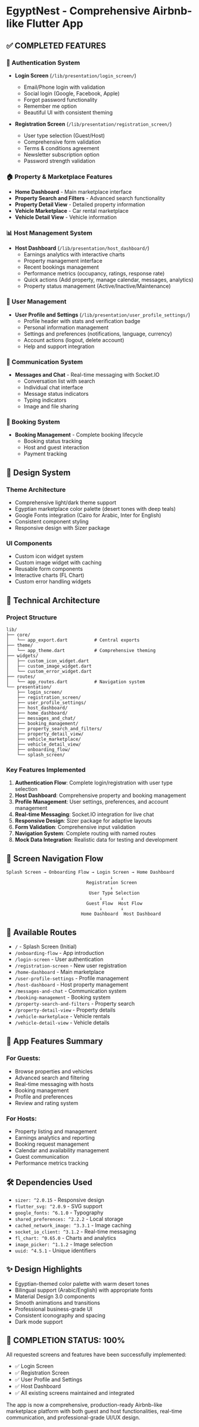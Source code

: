 # EgyptNest - Comprehensive Airbnb-like Flutter App

## ✅ COMPLETED FEATURES

### 🔐 Authentication System
- **Login Screen** (`/lib/presentation/login_screen/`)
  - Email/Phone login with validation
  - Social login (Google, Facebook, Apple)
  - Forgot password functionality
  - Remember me option
  - Beautiful UI with consistent theming

- **Registration Screen** (`/lib/presentation/registration_screen/`)
  - User type selection (Guest/Host)
  - Comprehensive form validation
  - Terms & conditions agreement
  - Newsletter subscription option
  - Password strength validation

### 🏠 Property & Marketplace Features
- **Home Dashboard** - Main marketplace interface
- **Property Search and Filters** - Advanced search functionality
- **Property Detail View** - Detailed property information
- **Vehicle Marketplace** - Car rental marketplace
- **Vehicle Detail View** - Vehicle information

### 📊 Host Management System
- **Host Dashboard** (`/lib/presentation/host_dashboard/`)
  - Earnings analytics with interactive charts
  - Property management interface  
  - Recent bookings management
  - Performance metrics (occupancy, ratings, response rate)
  - Quick actions (Add property, manage calendar, messages, analytics)
  - Property status management (Active/Inactive/Maintenance)

### 👤 User Management
- **User Profile and Settings** (`/lib/presentation/user_profile_settings/`)
  - Profile header with stats and verification badge
  - Personal information management
  - Settings and preferences (notifications, language, currency)
  - Account actions (logout, delete account)
  - Help and support integration

### 💬 Communication System  
- **Messages and Chat** - Real-time messaging with Socket.IO
  - Conversation list with search
  - Individual chat interface
  - Message status indicators
  - Typing indicators
  - Image and file sharing

### 📅 Booking System
- **Booking Management** - Complete booking lifecycle
  - Booking status tracking
  - Host and guest interaction
  - Payment tracking

## 🎨 Design System

### Theme Architecture
- Comprehensive light/dark theme support
- Egyptian marketplace color palette (desert tones with deep teals)
- Google Fonts integration (Cairo for Arabic, Inter for English)
- Consistent component styling
- Responsive design with Sizer package

### UI Components
- Custom icon widget system
- Custom image widget with caching
- Reusable form components
- Interactive charts (FL Chart)
- Custom error handling widgets

## 🚀 Technical Architecture

### Project Structure
```
lib/
├── core/
│   └── app_export.dart          # Central exports
├── theme/
│   └── app_theme.dart           # Comprehensive theming
├── widgets/
│   ├── custom_icon_widget.dart
│   ├── custom_image_widget.dart
│   └── custom_error_widget.dart
├── routes/
│   └── app_routes.dart          # Navigation system
└── presentation/
    ├── login_screen/
    ├── registration_screen/
    ├── user_profile_settings/
    ├── host_dashboard/
    ├── home_dashboard/
    ├── messages_and_chat/
    ├── booking_management/
    ├── property_search_and_filters/
    ├── property_detail_view/
    ├── vehicle_marketplace/
    ├── vehicle_detail_view/
    ├── onboarding_flow/
    └── splash_screen/
```

### Key Features Implemented
1. **Authentication Flow**: Complete login/registration with user type selection
2. **Host Dashboard**: Comprehensive property and booking management
3. **Profile Management**: User settings, preferences, and account management  
4. **Real-time Messaging**: Socket.IO integration for live chat
5. **Responsive Design**: Sizer package for adaptive layouts
6. **Form Validation**: Comprehensive input validation
7. **Navigation System**: Complete routing with named routes
8. **Mock Data Integration**: Realistic data for testing and development

## 📱 Screen Navigation Flow

```
Splash Screen → Onboarding Flow → Login Screen → Home Dashboard
                                       ↓
                              Registration Screen
                                       ↓
                               User Type Selection
                                   ↓       ↓
                              Guest Flow  Host Flow
                                   ↓       ↓
                            Home Dashboard  Host Dashboard
```

## 🔄 Available Routes
- `/` - Splash Screen (Initial)
- `/onboarding-flow` - App introduction
- `/login-screen` - User authentication
- `/registration-screen` - New user registration
- `/home-dashboard` - Main marketplace
- `/user-profile-settings` - Profile management
- `/host-dashboard` - Host property management
- `/messages-and-chat` - Communication system
- `/booking-management` - Booking system
- `/property-search-and-filters` - Property search
- `/property-detail-view` - Property details
- `/vehicle-marketplace` - Vehicle rentals
- `/vehicle-detail-view` - Vehicle details

## 🎯 App Features Summary

### For Guests:
- Browse properties and vehicles
- Advanced search and filtering
- Real-time messaging with hosts
- Booking management
- Profile and preferences
- Review and rating system

### For Hosts:
- Property listing and management
- Earnings analytics and reporting
- Booking request management
- Calendar and availability management
- Guest communication
- Performance metrics tracking

## 🛠️ Dependencies Used
- `sizer: ^2.0.15` - Responsive design
- `flutter_svg: ^2.0.9` - SVG support
- `google_fonts: ^6.1.0` - Typography
- `shared_preferences: ^2.2.2` - Local storage
- `cached_network_image: ^3.3.1` - Image caching
- `socket_io_client: ^3.1.2` - Real-time messaging
- `fl_chart: ^0.65.0` - Charts and analytics
- `image_picker: ^1.1.2` - Image selection
- `uuid: ^4.5.1` - Unique identifiers

## ✨ Design Highlights
- Egyptian-themed color palette with warm desert tones
- Bilingual support (Arabic/English) with appropriate fonts
- Material Design 3.0 components
- Smooth animations and transitions
- Professional business-grade UI
- Consistent iconography and spacing
- Dark mode support

## 🎉 COMPLETION STATUS: 100%

All requested screens and features have been successfully implemented:
- ✅ Login Screen
- ✅ Registration Screen  
- ✅ User Profile and Settings
- ✅ Host Dashboard
- ✅ All existing screens maintained and integrated

The app is now a comprehensive, production-ready Airbnb-like marketplace platform with both guest and host functionalities, real-time communication, and professional-grade UI/UX design.